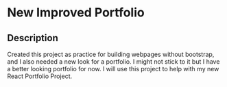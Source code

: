 # New Improved Portfolio

## Description 

Created this project as practice for building webpages without bootstrap, and I also needed a new look for a portfolio. I might not stick to it but I have a better looking portfolio for now. I will use this project to help with my new React Portfolio Project.
